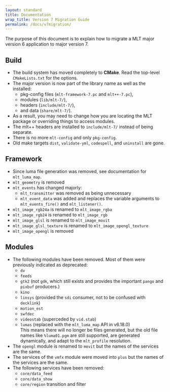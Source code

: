 ```yaml
---
layout: standard
title: Documentation
wrap_title: Version 7 Migration Guide
permalink: /docs/v7migration/
---
```


The purpose of this document is to explain how to migrate a MLT major version 6 application to major version 7.

## Build

- The build system has moved completely to **CMake**. Read the top-level `CMakeLists.txt` for the options.
- The major version is now part of the library name as well as the installed:
  +  pkg-config files (`mlt-framework-7.pc` and `mlt++-7.pc`),
  +  modules (`lib/mlt-7/`),
  +  headers (`include/mlt-7/`),
  +  and data (`share/mlt-7/`).
- As a result, you may need to change how you are locating the MLT package or overriding
  things to access modules.
- The mlt++ headers are installed to `include/mlt-7/` instead of being separate.
- There is no more `mlt-config` and only `pkg-config`.
- Old make targets `dist`, `validate-yml`, `codespell`, and `uninstall` are gone.
 
## Framework

- Since luma file generation was removed, see documentation for `mlt_luma_map`.
- `mlt_geometry` is removed
- `mlt_events` has changed majorly:
  + `mlt_transmitter` was removed as being unnecessary
  + `mlt_event_data` was added and replaces the variable arguments to `mlt_events_fire()` and `mlt_listener()`.
- `mlt_image_rgb24a` is renamed to `mlt_image_rgba`
- `mlt_image_rgb24` is renamed to `mlt_image_rgb`
- `mlt_image_glsl` is renamed to `mlt_image_movit`
- `mlt_image_glsl_texture` is renamed to `mlt_image_opengl_texture`
- `mlt_image_opengl` is removed

## Modules

- The following modules have been removed. Most of them were previously indicated as deprecated:
  + `dv`
  + `feeds`
  + `gtk2` (not `gdk`, which still exists and provides the important `pango` and `pixbuf` producers.)
  + `kino`
  + `linsys` (provided the `sdi` consumer, not to be confused with `decklink`)
  + `motion_est`
  + `swfdec`
  + `videostab` (superceded by `vid.stab`)
  + `lumas` (replaced with the `mlt_luma_map` API in v6.18.0)  
    This means there will no longer be files generated, but the old file names like `%luma01.pgm` are still
    supported, are generated dynamically, and adapt to the `mlt_profile` resolution.
- The `opengl` module is renamed to `movit` but the names of the services are the same.
- The services of the `vmfx` module were moved into `plus` but the names of the services are the same.
- The following services have been removed:
  + `core/data_feed`
  + `core/data_show`
  + `core/region` transition and filter
